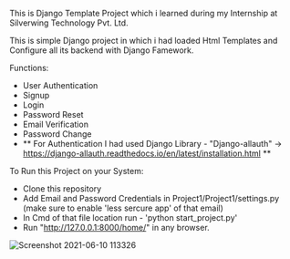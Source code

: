 
This is Django Template Project which i learned during my Internship at Silverwing Technology Pvt. Ltd. 

This is simple Django project in which i had loaded Html Templates and Configure all its backend with Django Famework.

Functions: 
  - User Authentication 
  - Signup
  - Login
  - Password Reset
  - Email Verification
  - Password Change
  - ** For Authentication I had used Django Library - "Django-allauth" -> https://django-allauth.readthedocs.io/en/latest/installation.html  **

To Run this Project on your System:
  - Clone this repository 
  - Add Email and Password Credentials in Project1/Project1/settings.py (make sure to enable 'less sercure app' of that email)
  - In Cmd of that file location run - 'python start_project.py'
  - Run "http://127.0.0.1:8000/home/" in any browser.


![Screenshot 2021-06-10 113326](https://user-images.githubusercontent.com/52932210/121476994-ebc1b880-c9e4-11eb-91b6-561e103ea4b0.jpg)
